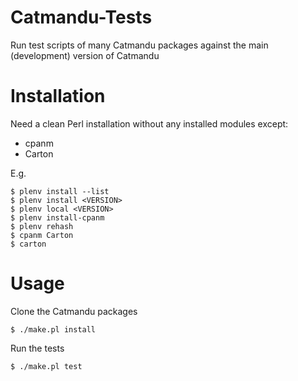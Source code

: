 # Catmandu-Tests

Run test scripts of many Catmandu packages against the main (development)
version of Catmandu

# Installation

Need a clean Perl installation without any installed modules except:

 * cpanm
 * Carton

E.g.

    $ plenv install --list
    $ plenv install <VERSION>
    $ plenv local <VERSION>
    $ plenv install-cpanm
    $ plenv rehash
    $ cpanm Carton
    $ carton

# Usage

Clone the Catmandu packages 

    $ ./make.pl install

Run the tests

    $ ./make.pl test

